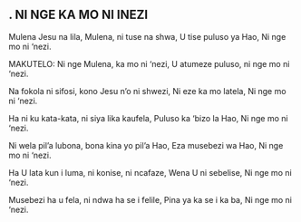 ## . NI NGE KA MO NI INEZI

Mulena Jesu na lila, Mulena, ni tuse na shwa,
U tise puluso ya Hao, Ni nge mo ni ‘nezi.

MAKUTELO:
Ni nge Mulena, ka mo ni ‘nezi,
U atumeze puluso, ni nge mo ni ‘nezi.


Na fokola ni sifosi, kono Jesu n’o ni shwezi,
Ni eze ka mo latela, Ni nge mo ni ‘nezi.


Ha ni ku kata-kata, ni siya lika kaufela,
Puluso ka ‘bizo la Hao, Ni nge mo ni ‘nezi.


Ni wela pil’a lubona, bona kina yo pil’a Hao,
Eza musebezi wa Hao, Ni nge mo ni ‘nezi.


Ha U lata kun i luma, ni konise, ni ncafaze,
Wena U ni sebelise, Ni nge mo ni ‘nezi.


Musebezi ha u fela, ni ndwa ha se i  felile,
Pina ya ka se i ka ba, Ni nge mo ni ‘nezi.


